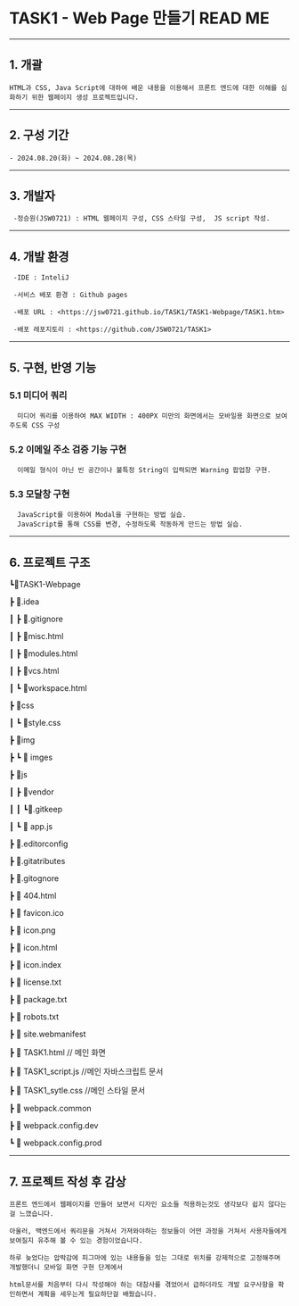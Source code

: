 # TASK1 - Web Page 만들기 READ ME

---

  ## 1. 개괄

    HTML과 CSS, Java Script에 대하여 배운 내용을 이용해서 프론트 엔드에 대한 이해를 심화하기 위한 웹페이지 생성 프로젝트입니다.

---

  ## 2. 구성 기간
  
    - 2024.08.20(화) ~ 2024.08.28(목)

---

  ## 3. 개발자
  
     -정승원(JSW0721) : HTML 웹페이지 구성, CSS 스타일 구성,  JS script 작성.

---

  ## 4. 개발 환경

     -IDE : InteliJ
     
     -서비스 배포 환경 : Github pages
     
     -배포 URL : <https://jsw0721.github.io/TASK1/TASK1-Webpage/TASK1.htm>

     -배포 레포지토리 : <https://github.com/JSW0721/TASK1>

---

  ## 5. 구현, 반영 기능

  ### 5.1 미디어 쿼리

      미디어 쿼리를 이용하여 MAX WIDTH : 400PX 미만의 화면에서는 모바일용 화면으로 보여주도록 CSS 구성



  ### 5.2 이메일 주소 검증 기능 구현

      이메일 형식이 아닌 빈 공간이나 불특정 String이 입력되면 Warning 팝업창 구현.


  ### 5.3 모달창 구현
      JavaScript를 이용하여 Modal을 구현하는 방법 실습.
      JavaScript를 통해 CSS를 변경, 수정하도록 작동하게 만드는 방법 실습. 

---

  ## 6. 프로젝트 구조

┗📂TASK1-Webpage

  ┣ 📂.idea
  
  ┃ ┣ 📜.gitignore
  
  ┃ ┣ 📜misc.html
  
  ┃ ┣ 📜modules.html
  
  ┃ ┣ 📜vcs.html
  
  ┃ ┗ 📜workspace.html
  
  ┣ 📂css
  
  ┃ ┗ 📜style.css
  
  ┣ 📂img
  
  ┣ ┗ 📜 imges
  
  ┣ 📂js
  
  ┃  ┣ 📂vendor
  
  ┃  ┃  ┗📜.gitkeep
  
  ┃  ┗ 📜 app.js
  
  ┣ 📜.editorconfig
  
  ┣ 📜.gitatributes
  
  ┣ 📜.gitognore
  
  ┣ 📜 404.html
  
  ┣ 📜 favicon.ico
  
  ┣ 📜 icon.png
  
  ┣ 📜 icon.html
  
  ┣ 📜 icon.index
  
  ┣ 📜 license.txt
  
  ┣ 📜 package.txt
  
  ┣ 📜 robots.txt
  
  ┣ 📜 site.webmanifest
  
  ┣ 📜 TASK1.html  // 메인 화면
  
  ┣ 📜 TASK1_script.js  //메인 자바스크립트 문서
  
  ┣ 📜 TASK1_sytle.css  //메인 스타일 문서
  
  ┣ 📜 webpack.common
  
  ┣ 📜 webpack.config.dev
  
  ┗ 📜 webpack.config.prod

  ---

  ## 7. 프로젝트 작성 후 감상

    프론트 엔드에서 웹페이지를 만들어 보면서 디자인 요소들 적용하는것도 생각보다 쉽지 않다는걸 느꼈습니다.

    아울러, 백엔드에서 쿼리문을 거쳐서 가져와야하는 정보들이 어떤 과정을 거쳐서 사용자들에게 보여질지 유추해 볼 수 있는 경험이었습니다. 

    하루 늦었다는 압박감에 피그마에 있는 내용들을 있는 그대로 위치를 강제적으로 고정해주며 개발했더니 모바일 화면 구현 단계에서

    html문서를 처음부터 다시 작성해야 하는 대참사를 겪었어서 급하더라도 개발 요구사항을 확인하면서 계획을 세우는게 필요하단걸 배웠습니다. 

